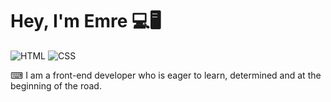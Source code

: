 
# Hey, I'm Emre 💻🖥

![HTML](https://img.shields.io/badge/HTML-e34f26)
![CSS](https://img.shields.io/badge/CSS-2965f1)

⌨ I am a front-end developer who is eager to learn, determined and at the beginning of the road.
